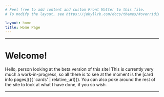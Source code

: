 ```yaml
---
# Feel free to add content and custom Front Matter to this file.
# To modify the layout, see https://jekyllrb.com/docs/themes/#overriding-theme-defaults

layout: home
title: Home Page
---
```


---
# Welcome!

Hello, person looking at the beta version of this site! This is currently very much a work-in-progress, so all there is
to see at the moment is the [card info pages]({{ 'cards' | relative_url}}). You can also poke around the rest of the site to look at what I have done,
if you so wish.

---
